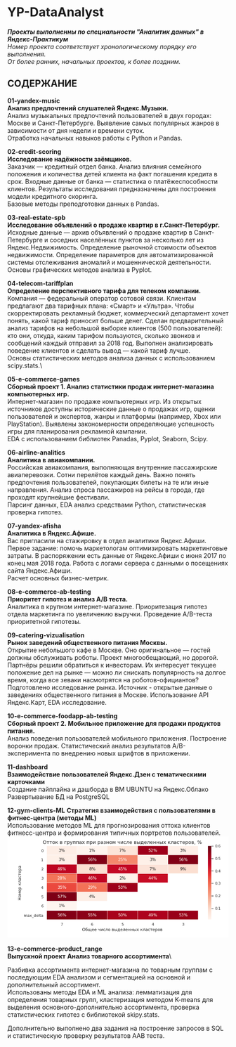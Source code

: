 # YP-DataAnalyst
***Проекты выполненны по специальности "Аналитик данных" в  Яндекс-Практикум***\
*Номер проекта соответствует хронологическому порядку его выполнения.\
От более ранних, начальных проектов, к более поздним.*

## СОДЕРЖАНИЕ

**01-yandex-music**\
**Анализ предпочтений слушателей Яндекс.Музыки.**\
Анализ музыкальных предпочтений пользователей в двух городах: Москве и Санкт-Петербурге. Выявление самых популярных жанров в зависимости от дня недели и времени суток.\
Отработка начальных навыков работы с Python и Pandas. 

**02-credit-scoring**\
**Исследование надёжности заёмщиков.**\
Заказчик — кредитный отдел банка. Анализ  влияния семейного положения и количества детей клиента на факт погашения кредита в срок. Входные данные от банка — статистика о платёжеспособности клиентов. Результаты исследования предназначены для построения модели кредитного скоринга.\
Базовые методы преподготовки данных в Pandas.

**03-real-estate-spb**\
**Исследование объявлений о продаже квартир в г.Санкт-Петербург.**\
Исходные данные — архив объявлений о продаже квартир в Санкт-Петербурге и соседних населённых пунктов за несколько лет из Яндекс.Недвижимость. Определение рыночной стоимости объектов недвижимости.  Определение параметров для автоматизированной системы отслеживания аномалий и мошеннической деятельности.\
Основы графических методов анализа в Pyplot.
 

**04-telecom-tariffplan**\
**Определение перспективного тарифа для телеком компании.**\
Компания — федеральный оператор сотовой связи. Клиентам предлагают два тарифных плана: «Смарт» и «Ультра». Чтобы скорректировать рекламный бюджет, коммерческий департамент хочет понять, какой тариф приносит больше денег.
Сделан предварительный анализ тарифов на небольшой выборке клиентов (500 пользователей): кто они, откуда, каким тарифом пользуются, сколько звонков и сообщений каждый отправил за 2018 год. Выполнен анализировать поведение клиентов и сделать вывод — какой тариф лучше.\
Основы статистических методов анализа данных с использованием scipy.stats.\


**05-e-commerce-games**\
**Сборный проект 1. Анализ статистики продаж интернет-магазина компьютерных игр.**\
Интернет-магазин по продаже компьютерных игр. Из открытых источников доступны исторические данные о продажах игр, оценки пользователей и экспертов, жанры и платформы (например, Xbox или PlayStation). Выявлены закономерности определяющие успешность игры для планирования рекламной кампании.\
EDA с использованием библиотек Panadas, Pyplot, Seaborn, Scipy.

**06-airline-analitics**\
**Аналитика в авиакомпании.**\
Российская авиакомпания, выполняющая внутренние пассажирские авиаперевозки. Сотни перелётов каждый день. Важно понять предпочтения пользователей, покупающих билеты на те или иные направления. Анализ спроса пассажиров на рейсы в города, где проходят крупнейшие фестивали.\
Парсинг данных, EDA анализ средствами Python, статистическая проверка гипотез.

**07-yandex-afisha**\
**Аналитика в Яндекс.Афише.**\
Вас пригласили на стажировку в отдел аналитики Яндекс.Афиши. Первое задание: помочь маркетологам оптимизировать маркетинговые затраты. В распоряжении есть данные от Яндекс.Афиши с июня 2017 по конец мая 2018 года. Работа с логами сервера с данными о посещениях сайта Яндекс.Афиши. \
Расчет основных бизнес-метрик.

**08-e-commerce-ab-testing**\
**Приоритет гипотез и анализ A/B теста.**\
Аналитика в крупном интернет-магазине. Приоритезация гипотез отдела маркетинга по увеличению выручки. Проведение A/B-теста приоритетной гипотезы.

**09-catering-vizualisation**\
**Рынок заведений общественного питания Москвы.**\
Открытие небольшого кафе в Москве. Оно оригинальное — гостей должны обслуживать роботы. Проект многообещающий, но дорогой. Партнёры решили обратиться к инвесторам. Их интересует текущее положение дел на рынке — можно ли снискать популярность на долгое время, когда все зеваки насмотрятся на роботов-официантов?
Подготовлено  исследование рынка. Источник - открытые данные о заведениях общественного питания в Москве.
 Использование API Яндекс.Карт, EDA исследование. 

**10-e-commerce-foodapp-ab-testing**\
**Сборный проект 2. Мобильное приложение для продажи продуктов питания.**\
Анализ поведения пользователей мобильного приложения. Построение  воронки продаж. 
Статистический анализ результатов A/B-эксперимента по внедрению новых шрифтов в приложении.

**11-dashboard**\
**Взаимодействие пользователей Яндекс.Дзен с тематическими карточками**\
Создание пайплайна и дашборда в ВМ UBUNTU на Яндекс.Облако
Развертывание БД на PostgreSQL

**12-gym-clients-ML**
**Стратегия взаимодействия с пользователями в фитнес-центра (методы ML)**\
Использование методов ML для прогнозирования оттока клиентов фитнесс-центра и формирования типичных портретов пользователей.\
![](/media/da-12-gym-3.png "")

**13-e-commerce-product_range**\
**Выпускной проект**
**Анализ товарного ассортимента**\

Разбивка ассортимента интернет-магазина по товарным группам с последующим EDA анализом и сегментацией на основной и дополнительный ассортимент.\
Использованы методы EDA и ML анализа: лемматизация для определения товарных групп, кластеризация методом K-means для выделения основного-дополнительно ассортимента, проверка статистических гипотез с библиотекой skipy.stats.

Дополнительно выполнено два задания на построение запросов в SQL и статистическую проверку результатов AAB теста.

